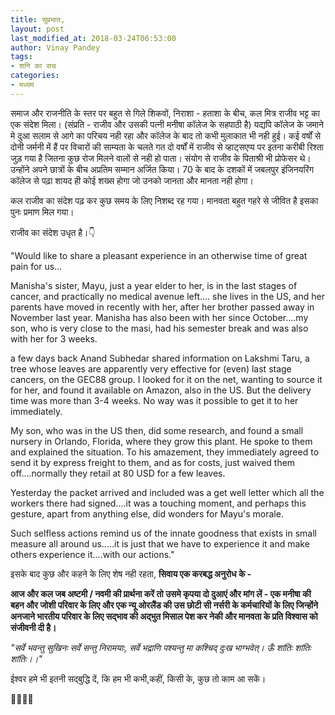 ```yaml
---
title: सुप्रभात,
layout: post
last_modified_at: 2018-03-24T06:53:00
author: Vinay Pandey
tags:
- शनि का सच
categories:
- मध्यम
---
```

समाज और राजनीति के स्तर पर बहुत से गिले शिकवों, निराशा - हताशा के बीच, कल मित्र राजीव भट्ट का एक संदेश मिला। (संप्रति - राजीव और उसकी पत्नी मनीषा कॉलेज के सहपाठी है) यद्यपि कॉलेज के जमाने मे दुआ सलाम से आगे का परिचय नही रहा और कॉलेज के बाद तो कभी मुलाकात भी नही हुई। कई वर्षों से दोनी जर्मनी में हैं पर विचारों की साम्यता के चलते गत दो वर्षों में राजीव से व्हाट्सएप्प पर इतना करीबी रिश्ता जुड़ गया है जितना कुछ रोज मिलने वालों से नही हो पाता। संयोग से राजीव के पिताश्री भी प्रोफेसर थे।उन्होंने अपने छात्रों के बीच अप्रतिम सम्मान अर्जित किया। 70 के बाद के दशकों में जबलपुर इंजिनयरिंग कॉलेज से पढ़ा शायद ही कोई शख्स होगा जो उनको जानता और मानता नही होगा। 

कल राजीव का संदेश पढ़ कर कुछ समय के लिए निशब्द रह गया। मानवता बहुत गहरे से जीवित है इसका पुनः प्रमाण मिल गया। 

राजीव का संदेश उधृत है।👇

"Would like to share a pleasant experience in an otherwise time of great pain for us...

Manisha's sister, Mayu, just a year elder to her, is in the last stages of cancer, and practically no medical avenue left....
she lives in the US, and her parents have moved in recently with her, after her brother passed away in November last year. Manisha has also been with her since October....my son, who is very close to the masi, had his semester break and was also with her for 3 weeks.

a few days back Anand Subhedar shared information on Lakshmi Taru, a tree whose leaves are apparently very effective for (even) last stage cancers, on the GEC88 group. I looked for it on the net, wanting to source it for her, and found it available on Amazon, also in the US. But the delivery time was more than 3-4 weeks. No way was it possible to get it to her immediately. 

My son, who was in the US then, did some research, and found a small nursery in Orlando, Florida, where they grow this plant. He spoke to them and explained the situation. To his amazement, they immediately agreed to send it by express freight to them, and as for costs, just waived them off....normally they retail at 80 USD for a few leaves.

Yesterday the packet arrived and included was a get well letter which all the workers there had signed....it was a touching moment, and perhaps this gesture, apart from anything else, did wonders for Mayu's morale. 

Such selfless actions remind us of the innate goodness that exists in small measure all around us.....it is just that we have to experience it and make others experience it....with our actions."


इसके बाद कुछ और कहने के लिए शेष नही रहता, 
**सिवाय एक करबद्ध अनुरोध के -**

**आज और कल जब अष्टमी / नवमी की प्रार्थना करें तो उसमे कृपया दो दुआएं और मांग लें - एक मनीषा की बहन और जोशी परिवार के लिए और एक न्यू ओरलैंड की उस छोटी सी नर्सरी के कर्मचारियों के लिए जिन्होंने अनजाने भारतीय परिवार के लिए सद्भाव की अद्भुत मिसाल पेश कर नेकी और मानवता के प्रति  विश्वास को संजीवनी दी है।**

 *"सर्वे भवन्तु सुखिनः सर्वे सन्तु निरामयाः,*
*सर्वे भद्राणि पश्यन्तु मा कश्चिद् दुःख भाग्भवेत्।*
*ऊँ शांतिः शांतिः शांतिः।।"*

ईश्वर हमे भी इतनी सद्बुद्धि दें, कि हम भी कभी,कहीं, किसी के, कुछ तो काम आ सकें।

🙏🌷🌷🙏


